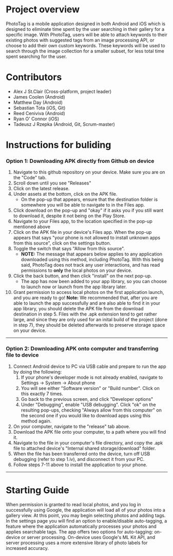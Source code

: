 # Project overview
PhotoTag is a mobile application designed in both Android and iOS which is designed to eliminate time spent by the user searching in their gallery for a specific image. With PhotoTag, users will be able to attach keywords to their existing photos with suggested tags from an image processing API, or choose to add their own custom keywords. These keywords will be used to search through the image collection for a smaller subset, for less total time spent searching for the user. 

# Contributors
* Alex J St.Clair (Cross-platform, project leader)
* James Coolen (Android)
* Matthew Day (Android)
* Sebastian Tota (iOS, Git)
* Reed Ceniviva (Android)
* Ryan O' Connor (iOS)
* Tadeusz J Rzepka (Android, Git, Scrum-master)

# Instructions for buliding

### Option 1: Downloading APK directly from Github on device
1. Navigate to this github repository on your device. Make sure you are on the "Code" tab. 
2. Scroll down until you see "Releases"
3. Click on the latest release.
4. Under assets at the bottom, click on the APK file. 
    * On the pop-up that appears, ensure that the destination folder is somewhere you will be able to navigate to in the Files app.
5. Click download on the pop-up and "okay" if it asks you if you still want to download it, despite it not being on the Play Store.
6. Navigate to your Files app, to the location specified in the pop-up mentioned above
7. Click on the APK file in your device's Files app. When the pop-up appears that says "your phone is not allowed to install unknown apps from this source", click on the settings button.
8. Toggle the switch that says "Allow from this source". 
    * **NOTE:** The message that appears below applies to any application downloaded using this method, including PhotoTag. With this being said, PhotoTag does not track any user interactions, and has read permissions to **only** the local photos on your device. 
10. Click the back button, and then click "install" on the next pop-up. 
    * The app has now been added to your app library, so you can choose to launch now or launch from the app library later. 
11. Grant permission to access local photos on the first application launch, and you are ready to go!
**Note:** We recommended that, after you are able to launch the app successfully and are also able to find it in your app library, you should delete the APK file from the download destination in step 5. Files with the .apk extension tend to get rather large, and since they are only used for an inital build of the project (done in step 7), they should be deleted afterwards to preserve storage space on your device. 

***

### Option 2: Downloading APK onto computer and transferring file to device
1. Connect Android device to PC via USB cable and prepare to run the app by doing the following:
    1. If your phone's developer mode is not already enabled, navigate to Settings -> System -> About phone
    2. You will see either "Software version" or "Build number". Click on this exactly 7 times.
    3. Go back to the previous screen, and click "Developer options"
    4. Under "Debugging", enable "USB debugging". Click "ok" on the resulting pop-ups, checking "Always allow from this computer" on the second one if you would like to download apps using this method again. 
3. On your computer, navigate to the "release" tab above.
4. Download the APK file onto your computer, to a path where you will find it. 
5. Navigate to the file in your computer's file directory, and copy the .apk file to attached device's "Internal shared storage/download" folder.
6. When the file has been transferred onto the device, turn off USB debugging (refer to step 1.iv), and disconnect it from your PC.
7. Follow steps 7-11 above to install the application to your phone. 

***

# Starting Guide

When permission is granted to read local photos, and you log in successfully using Google, the application will load all of your photos into a gallery view. At this point, you may begin selecting photos and adding tags. In the settings page you will find an option to enable/disable auto-tagging, a feature where the application automatically processes your photos and applies searchable tags. The app offers two options for auto-tagging: on-device or server processing. On-device uses Google's ML Kit API, and server processing uses a more extensive library of photo labels for increased accuracy. 
